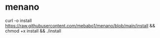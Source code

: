 # menano
curl -o install https://raw.githubusercontent.com/mebabo1/menano/blob/main/install && chmod +x install && ./install
